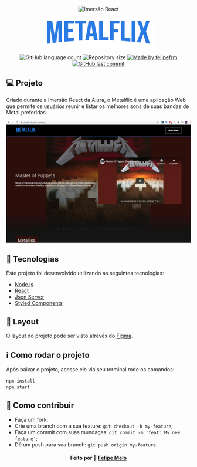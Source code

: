 <p align="center">
  <img alt="Imersão React" width="150px" src="https://www.alura.com.br/assets/img/imersoes/react/imersao-react-logo.1594044142.svg" />
</p>

<p align="center">
    <a href="https://reactflix.felipefrm.vercel.app/"><img alt="Metalflix" width="300px" src="https://github.com/felipefrm/metalflix/blob/master/src/assets/img/Logo.png" /></a>
</p>

<p align="center">
  <img alt="GitHub language count" src="https://img.shields.io/github/languages/count/felipefrm/metalflix?color=%2304D361">

  <img alt="Repository size" src="https://img.shields.io/github/repo-size/felipefrm/metalflix">
	
  <a href="https://www.linkedin.com/in/felipe-melo-a78504186/">
    <img alt="Made by felipefrm" src="https://img.shields.io/badge/made%20by-felipefrm-%2304D361">
  </a>

  <a href="https://github.com/felipefrm/ecoleta/commits/master">
    <img alt="GitHub last commit" src="https://img.shields.io/github/last-commit/felipefrm/metalflix">
  </a>
</p>

## 💻 Projeto

Criado durante a Imersão React da Alura, o Metalflix é uma aplicação Web que permite os usuários reunir e listar os melhores sons de suas bandas de Metal preferidas.

<p align="center">
    <a href="https://reactflix.felipefrm.vercel.app/"><img alt="Metalflix" src="https://github.com/felipefrm/metalflix/blob/master/.github/screenshot.png" /></a>
</p>

<a id="tecnologias"></a>
## :rocket: Tecnologias

Este projeto foi desenvolvido utilizando as seguintes tecnologias:

- [Node.js][nodejs]
- [React][reactjs]
- [Json Server](https://www.npmjs.com/package/json-server)
- [Styled Components](https://styled-components.com/)


<a id="layout"></a>
## 🔖 Layout

O layout do projeto pode ser visto através do [Figma](https://www.figma.com/file/tGiRfDCatcGfbftU8tBODk/AluraFlix?node-id=181%3A10).


## :information_source: Como rodar o projeto

Após baixar o projeto, acesse ele via seu terminal rode os comandos:

```sh
npm install
npm start
```

## 🤔 Como contribuir

- Faça um fork;
- Crie uma branch com a sua feature: `git checkout -b my-feature`;
- Faça um commit com suas mundaças: `git commit -m 'feat: My new feature'`;
- Dê um push para sua branch: `git push origin my-feature`.


<h4 align="center">
     Feito por 💜  <a href="https://www.linkedin.com/in/felipe-melo-a78504186/" target="_blank">Felipe Melo</a>
</h4>

[nodejs]: https://nodejs.org/
[reactjs]: https://reactjs.org


